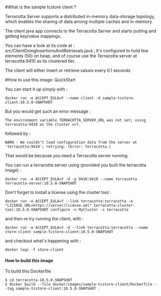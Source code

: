 #What is the sample tcstore client ?

Terracotta Server supports a distributed in-memory data-storage topology, which enables the sharing of data among multiple caches and in-memory

The client java app connects to the Terracotta Server and starts putting and getting key/value mappings.

You can have a look at its code at : src/ClientDoingInsertionsAndRetrievals.java ; it's configured to hold few elements (50) on heap, and of course use the Terracotta server at terracotta:9410 as its clustered tier.

The client will either insert or retrieve values every 0.1 seconds


#How to use this image: QuickStart

You can start it up simply with :

    docker run -e ACCEPT_EULA=Y --name client -d sample-tcstore-client:10.5.0-SNAPSHOT

But you would get such an error message :

    The environment variable TERRACOTTA_SERVER_URL was not set; using terracotta:9410 as the cluster url.

followed by :

    WARN - We couldn't load configuration data from the server at 'terracotta:9410'; retrying. (Error: terracotta.)


That would be because you need a Terracotta server running.

You can run a terracotta server using (provided you built the terracotta image) :

    docker run -e ACCEPT_EULA=Y -d -p 9410:9410 --name terracotta terracotta-server:10.5.0-SNAPSHOT

Don't forget to install a license using the cluster tool :

    docker run -e ACCEPT_EULA=Y --link terracotta:terracotta -e "LICENSE_URL=https://server/license.xml" terracotta-cluster-tool:10.5.0-SNAPSHOT configure -n MyCluster -s terracotta

and then re try running the client, with :

    docker run -e ACCEPT_EULA=Y -d --link terracotta:terracotta --name store-client sample-tcstore-client:10.5.0-SNAPSHOT

and checkout what's happening with :

    docker logs -f store-client


#### How to build this image

To build this Dockerfile

    $ cd terracotta-10.5.0-SNAPSHOT
    $ docker build --file docker/images/sample-tcstore-client/Dockerfile --tag sample-tcstore-client:10.5.0-SNAPSHOT .